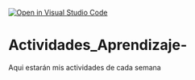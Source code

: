 [![Open in Visual Studio Code](https://classroom.github.com/assets/open-in-vscode-c66648af7eb3fe8bc4f294546bfd86ef473780cde1dea487d3c4ff354943c9ae.svg)](https://classroom.github.com/online_ide?assignment_repo_id=8560541&assignment_repo_type=AssignmentRepo)
# Actividades_Aprendizaje-
Aqui estarán mis actividades de cada semana
